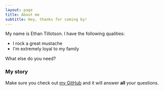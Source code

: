 ```yaml
---
layout: page
title: About me
subtitle: Hey, thanks for coming by!
---
```


My name is Ethan Tillotson. I have the following qualities:

- I rock a great mustache
- I'm extremely loyal to my family

What else do you need?

### My story

Make sure you check out [my GitHub](https://github.com/rllycool) and it will answer **all** your questions.
